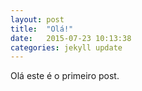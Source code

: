 ```yaml
---
layout: post
title:  "Olá!"
date:   2015-07-23 10:13:38
categories: jekyll update
---
```

Olá este é o primeiro post.
